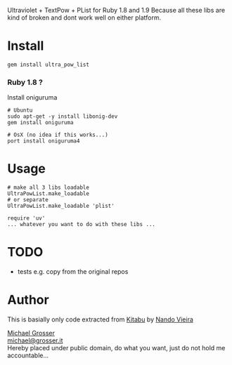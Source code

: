 Ultraviolet + TextPow + PList for Ruby 1.8 and 1.9
Because all these libs are kind of broken and dont work well on either platform.

Install
=======
    gem install ultra_pow_list

### Ruby 1.8 ?
Install oniguruma

    # Ubuntu
    sudo apt-get -y install libonig-dev
    gem install oniguruma

    # OsX (no idea if this works...)
    port install oniguruma4

Usage
=====

    # make all 3 libs loadable
    UltraPowList.make_loadable
    # or separate
    UltraPowList.make_loadable 'plist'

    require 'uv'
    ... whatever you want to do with these libs ...

TODO
====
 - tests e.g. copy from the original repos

Author
======
This is basially only code extracted from [Kitabu](https://github.com/fnando/kitabu)
 by [Nando Vieira](http://simplesideias.com.br/)

[Michael Grosser](http://grosser.it)<br/>
michael@grosser.it<br/>
Hereby placed under public domain, do what you want, just do not hold me accountable...
